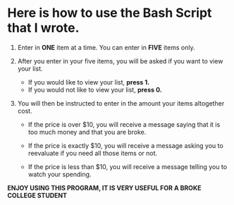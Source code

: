 # Here is how to use the Bash Script that I wrote.

1. Enter in **ONE** item at a time. You can enter in **FIVE** items only.

2. After you enter in your five items, you will be asked if you want to view your list.
	- If you would like to view your list, **press 1.**
	- If you would not like to view your list, **press 0.**

3. You will then be instructed to enter in the amount your items altogether cost.
	- If the price is over $10, you will receive a message saying that it is too much money and that you are broke.

	- If the price is exactly $10, you will receive a message asking you to reevaluate if you need all those items or not.

	- If the price is less than $10, you will receive a message telling you to watch your spending.

**ENJOY USING THIS PROGRAM, IT IS VERY USEFUL FOR A BROKE COLLEGE STUDENT**

